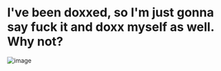 # I've been doxxed, so I'm just gonna say fuck it and doxx myself as well. Why not?
![image](https://github.com/user-attachments/assets/fd3b8ed9-dfa1-4a95-9305-4f668a35a74d)
